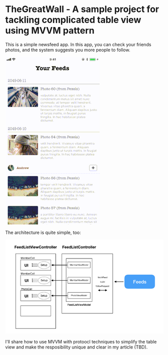 # TheGreatWall - A sample project for tackling complicated table view using MVVM pattern


This is a simple newsfeed app. In this app, you can check your friends photos, and the system suggests you more people to follow. 

![](asset/screen.gif)


The architecture is quite simple, too:

![](asset/img1.006.png)

I'll share how to use MVVM with protoocl techniques to simplify the table view and make the resposibility unique and clear in my article (TBD).